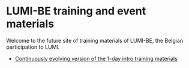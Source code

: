 # LUMI-BE training and event materials

Welcome to the future site of training materials of LUMI-BE, 
the Belgian participation to LUMI.

-   [Continuously evolving version of the 1-day intro training materials](intro)

<!--
-   [Latest 1-day intro training materials from lectures](intro-latest)
-->

<!--
## Training archive

Past trainings, in reverse chronological order.

-   [LUMI 1-day introductory training October 2023](intro-202310xx/index.md)
-->
